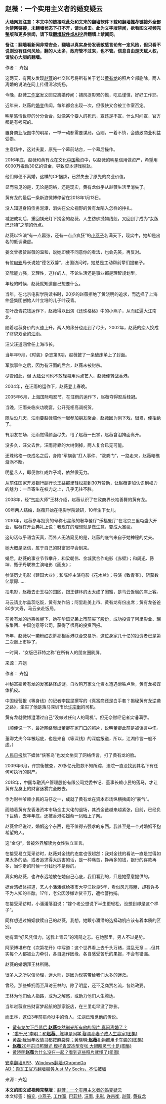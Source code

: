  <h2>赵薇：一个实用主义者的婚变疑云</h2> <p class="notice"><b>大陆网友注意：本文中的链接除此处和文末的<a href="https://github.com/bannedbook/fanqiang" >翻墙</a>软件下载和<a href="https://github.com/killgcd/justmysocks/blob/master/README.md">翻墙推荐</a>链接外全部为禁网链接，未翻墙状态下打不开，请勿点击。此为文字版禁闻，欲看图文视频完整版和更多禁闻，请下载<a href="https://github.com/bannedbook/fanqiang">翻墙软件或APP</a>后翻墙上禁闻网。</p><p>备注：翻墙看新闻非常安全，翻墙以真实身份发表敏感言论有一定风险，但只看不说则没有任何风险，翻的人太多，政府管不过来，也不管。信息自由是天赋人权，请放心大胆的翻墙。</b></p>  <div class="entry"> <p>作者： 卉姐</p> <p>这两天，有网友发现<a href="https://www.bannedbook.org/bnews/tag/%e8%b5%b5%e8%96%87/" class="st_tag internal_tag" rel="tag" title="标签 赵薇 下的日志">赵薇</a>的社交账号将所有关于老公<a href="https://www.bannedbook.org/bnews/tag/%e9%bb%84%e6%9c%89%e9%be%99/" class="st_tag internal_tag" rel="tag" title="标签 黄有龙 下的日志">黄有龙</a>的照片全部删除，两人离婚的说法在网上传得沸沸扬扬。</p> <p>今晚，赵薇<a href="https://www.bannedbook.org/bnews/tag/%E5%B7%A5%E4%BD%9C%E5%AE%A4/" class="st_tag internal_tag" rel="tag" title="标签 工作室 下的日志">工作室</a>发文回应离婚传闻：捕风捉影累的慌，吃瓜谨慎，好好工作耶。</p> <p>近年来，赵薇的<a href="https://www.bannedbook.org/bnews/tag/%E5%A9%9A%E5%8F%98/" class="st_tag internal_tag" rel="tag" title="标签 婚变 下的日志">婚变</a>传闻，每年都会出现一次，但很快又会被工作室否定。</p> <p>明星感情世界的分分合合，就像某个要人的死讯，宣还是不宣，什么时间宣，官方都是有考究的。</p> <p>置身商业版图中的明星，一举一动都需要谋局，否则，一着不慎，会遭致商业利益受损。</p> <p>生意场中，这对夫妻，原先一个幕前站台，一个幕后操作。</p> <p>2016年底，赵薇和黄有龙在文化<span class='wp_keywordlink_affiliate'><a href="https://www.bannedbook.org/" title="中国" target="_blank">中国</a></span>融资中，以赵薇的明星信用做资产，希望用6000万撬动30亿的资金，导致资本游戏脱轨。</p> <p>他们即便不离婚，这样的CP捆绑，已然失去了原先的商业价值。</p> <p>显而易见的是，无论是网络，还是现实，黄有龙似乎从赵薇生活里消失了。</p> <p>黄有龙的最后一条新浪微博停留在2018年1月13日。</p> <p>没人知道身陷债务泥潭，消失在公众视野的黄有龙陷入怎样的挣扎。</p> <p>减肥成功后，重回镁光灯下捞金的赵薇，人生彷佛抛物线般，又回到了成为&ldquo;女版<a href="https://www.bannedbook.org/bnews/tag/%e5%b7%b4%e8%8f%b2%e7%89%b9/" class="st_tag internal_tag" rel="tag" title="标签 巴菲特 下的日志">巴菲特</a>&rdquo;之前的低点。</p> <p>赵薇以饰演&ldquo;有一点嚣张，还有一点点疯狂&rdquo;的<a href="https://www.bannedbook.org/bnews/tag/%e5%b0%8f%e7%87%95%e5%ad%90/" class="st_tag internal_tag" rel="tag" title="标签 小燕子 下的日志">小燕子</a>名满天下，现实中，她却是出名的低调谦虚。</p> <p>姜文曾极赞赵薇的温和，说她即使不同意你的看法，也会先笑，再反对。</p> <p>有位<a href="https://www.bannedbook.org/bnews/tag/%e7%94%b5%e5%bd%b1/" class="st_tag internal_tag" rel="tag" title="标签 电影 下的日志">电影</a>局长说她&ldquo;德艺双馨&rdquo;，出国访问时，她总是主动帮前辈们提箱子。</p> <p>交际能力强，又理性，这样的人，不论生活还是事业都是理智规划型。</p> <p>年轻的时候，赵薇就知道自己想要什么。</p>  <p>当年，在北京电影学院读书时，20岁的赵薇拒绝了黄晓明的追求，而选择了上海仲盛集团创始人叶立培的儿子叶茂青。</p> <p>在叶茂青花钱运作下，赵薇得以出演《还珠格格》中的小燕子，从而红遍大江南北。</p> <p>随着赵薇身价的火速上升，两人的缘分也走到了尽头。2002年，赵薇的恋人换成了财貌双全的<a href="https://www.bannedbook.org/bnews/tag/%e6%b1%aa%e9%9b%a8/" class="st_tag internal_tag" rel="tag" title="标签 汪雨 下的日志">汪雨</a>。</p> <p>汪父汪道涵曾任上海市长。</p> <p>当年年9月，《时装》杂志第9期，赵薇披了一条破床单上了封面。</p> <p>军旗事件之后，因为有汪雨的后台，赵薇未被封杀。</p> <p>尽管如此，但 <span class='wp_keywordlink_affiliate'><a href="https://www.bannedbook.org/" title="大陆" target="_blank">大陆</a></span>公司也不敢轻易用污点艺人，赵薇便转战香港。</p> <p>2004年，在汪雨的运作下，赵薇登上春晚。</p> <p>2005年6月，上海国际电影节，在汪雨的运作下，赵薇夺得影后桂冠。</p> <p>当晚，汪雨亲临庆功晚宴，公开亮相高调祝贺。</p> <p>随后没几天，汪雨要赵薇陪他一起参加朋友聚会，赵薇因为刚下戏，很累，便拒绝了。</p> <p>有朋友在场，汪雨觉得颜面尽失，甩了赵薇一巴掌，赵薇含泪掩面离开。</p> <p>没多久，汪父去世，汪雨背靠的大树倒掉，两人复合已无可能。</p> <p>还珠格格一夜成名之后，身陷&ldquo;军旗装&rdquo;打人事件、&ldquo;泼粪门&rdquo;，一路走来，赵薇暗礁漩涡不断。</p> <p>明星艺人，即便你红成炸子鸡，依然很无力。</p> <p>从前任国家开发银行副行长王益那里轻松拿到30万赞助，让赵薇更加认识到权力的魅力：一旦寄生在权力之上，几乎无往不胜。</p> <p>2008年，经&ldquo;<span class='wp_keywordlink'><a href="https://www.qi-gong.me/" title="气功修炼网" target="_blank">气功</a></span>大师&rdquo;王林介绍，赵薇认识了在政商界长袖善舞的黄有龙。</p> <p>09年两人结婚，赵薇开始在电影学院读研，10年生下女儿。</p>  <p>2010年，赵薇参与投资的号称七星级的奢华餐厅&ldquo;乐福餐厅&rdquo;在北京三里屯盛大开业，赵薇在开业典礼上说：我现在的理想就是做生意，变成大富豪。</p> <p>这句话似乎语含天真，而外人无法窥见的是，赵薇的底气来自于她神秘的丈夫。</p> <p>她大概是坚信，属于自己的财富迟早会到来。</p> <p>婚后，赵薇的事业节节攀升，和梁朝伟、金城武合作电影《赤壁》；和周迅、陈坤、甄子丹联袂主演电影《画皮》；</p> <p>参演历史电影《建国大业》；和陈坤主演电影《花木兰》；导演《致青春》，斩获数亿票房&hellip;&hellip;</p> <p>拍电影，赵薇去史玉柱的园区，跟王健林的太太成了闺蜜，是马云饭局的座上客。</p> <p>马云请比尔盖茨吃饭，黄有龙作陪；阿里赴美上市、黄有龙有份出席；黄有龙爸爸80岁大寿，马云亲赴饭局。</p> <p>在黄有龙的运筹帷幄下，她在华谊兄弟上市前买了股份，成功投资了阿里影业、瑞东集团、中国创意等公司，获得了很高的投资回报。</p> <p>15年，赵薇以一袭粉红衣裤亮相香港联合交易所，这位身家几十亿的投资者已是第二次敲上市钟了。</p> <p>一时间，&ldquo;女版巴菲特之称&rdquo;在所有人的朋友圈刷屏。</p> <p><p> 来源：卉姐 </p> <p>作者： 卉姐</p> <p>神秘富豪黄有龙的发家路径成谜。自收购万家文化资本遭遇滑铁卢后，黄有龙被媒体扒皮。</p> <p>中国经营报《等身线》的记者李昆昆撰写的《真富商还是白手套？揭秘黄有龙逆袭之路》，坐实了他是落马深圳市长<a href="https://www.bannedbook.org/bnews/tag/%e8%ae%b8%e5%ae%97%e8%a1%a1/" class="st_tag internal_tag" rel="tag" title="标签 许宗衡 下的日志">许宗衡</a>的司机。</p> <p>黄有龙就微博澄清过自己&ldquo;没做过任何人的司机&rdquo;。但无奈财经记者实锤满手。</p> <p>（顺便说一下，最近网络曝出董卿在家门口的照片，说明董卿此前是被谣言中伤。</p> <p>董卿丈夫今年被起底，也是来自《等深线》的深度报道，所以，江湖传言一般不虚。）</p> <p><span class='wp_keywordlink'><a href="https://www.bannedbook.org/forum2/topic109.html" title="透视人民日报" target="_blank">人民日报</a></span>旗下媒体&ldquo;侠客岛&rdquo;也发文坐实了网络传言，打了黄有龙的脸。</p>  <p>2009年6月，许宗衡被查，20多亿元赃款不知所踪，法院一直没找到其名下有任何可执行的财产。</p> <p>2018年，中国华融资产管理股份有限公司党委书记、董事长赖小民的落马，才让黄有龙身上的财富迷雾完全散去。</p> <p>作为财神爷赖小民的马仔之一，成就了黄有龙在资本市场纵横捭阖的&ldquo;豪气&rdquo;。</p> <p>而随着黄有龙香港资本市场金主大佬的退场，其资金链越来越紧张，目前，已经负下巨债，去年年底，还被香港名媛蔡一凤晒上了网。</p> <p>赵薇曾经说过，婚姻这个东西，是不值得去强求的东西。我甚至是一个对婚姻不抱希望的人。</p> <p>这&ldquo;金句&ldquo;，曾被外界解读为女性独立宣言。</p> <p>在接受易立竞采访时，赵薇对金钱的态度也很超然：我对金钱的看法一直是觉得如果太多的话，或者追求得太厉害的话，是一种痛苦，挣再多的钱，银行的存款再多，当你走的时候一分钱也不是你的。</p> <p>真实的赵薇，也许永远地放在她自己心底，我们看到的，只是她愿意提供的。</p> <p>据台湾媒体报道，艺人小潘潘嫁给夜市大亨江钦良5年，看似风光亮丽，却有许多不为人知的辛酸。17年，老公因涉嫌诈贷千万，遭检警拘捕。</p> <p>在接受采访时，小潘潘落泪说：&ldquo;嫁个老公想说下半生更轻松，没想到却是这个样子&rdquo;。</p> <p>同样想通过婚姻救赎自己的赵薇，我想，她跟小潘潘的选择动机应该有着本质的区别。</p> <p>她有着&ldquo;好风凭借力，送我上青云&rdquo;的鸿鹄之志。在她那里，男人不过是势。</p> <p>阿荣博堪布在《次第花开》中写道：这个世界看上去千头万绪，混乱无章&hellip;&hellip;但其实每个人都被业力牵引，各自造作因缘，各自感受苦乐的果报，不会有错漏。</p> <p>赵薇的婚姻拜王林所赐。</p> <p>很多人之所以信命理，迷大师，是因为现实带给我们太多的迷茫。</p> <p>曾经，那些蜂拥而至拜访王林的，除了明星，还不乏商贾名流，各路政要。</p> <p>王林为他们仙人指路，或为之解惑，或助力他们人生腾达。</p> <p>当年赵薇宣告财富梦起航的那家饭店，在三里屯早没了踪影。</p>  <p>而王林，这位3年前殒命狱中的奇人，江湖已难觅他的传说。</p> <ul class='op-related-articles' title='相关阅读'> <li><a href='https://www.bannedbook.org/bnews/yule/20200704/1355466.html' target='_blank'>黄有龙欠下巨债后 <b>赵薇</b>突然删光所有他的照片 真闹离婚了？</a></li> <li><a href='https://www.bannedbook.org/bnews/yule/20200629/1352252.html' target='_blank'>“裘千尺”李明：和<b>赵薇</b>、陈坤是同学 娶漂亮妻子成人生赢家(图集)</a></li> <li><a href='https://www.bannedbook.org/bnews/yule/20200627/1351122.html' target='_blank'>黄磊:我当年收情书都按麻袋算；黄晓明:<b>赵薇</b>礼物都用卡车装的(图集)</a></li> <li><a href='https://www.bannedbook.org/bnews/yule/20200617/1345909.html' target='_blank'><b>赵薇</b>20年前旧照曝光 模样青涩造型夸张 大眼睛灵气十足(图集)</a></li> <li><a href='https://www.bannedbook.org/bnews/yule/20200615/1345333.html' target='_blank'>黄晓明<b>赵薇</b>为什么没在一起？看到这些照片就懂了(组图)</a></li> </ul> <div class="texttj"> <a href="https://github.com/bannedbook/fanqiang/wiki/%E7%A6%81%E9%97%BB%E7%BD%91%E5%AE%89%E5%8D%93%E7%BF%BB%E5%A2%99%E6%96%B0%E9%97%BBAPP" target="_blank">安卓翻墙APP</a>、<a href="https://github.com/bannedbook/fanqiang/wiki/Chrome%E4%B8%80%E9%94%AE%E7%BF%BB%E5%A2%99%E5%8C%85" target="_blank">Windows翻墙:ChromeGo</a><br/> <a href="https://github.com/killgcd/justmysocks/blob/master/README.md" target="_blank">AD：搬瓦工官方翻墙服务Just My Socks，不怕被墙</a> </div><p> 来源：卉姐 </p><a name='sharetosocial'></a>         <div><b>本文的图文或视频完整版</b>：<a href='https://www.bannedbook.org/bnews/yule/20200706/1356292.html'>赵薇：一个实用主义者的婚变疑云</a></div>  </div><!--END ENTRY--> <div class="postfooter"> <div>本文标签：<a href="https://www.bannedbook.org/bnews/tag/%E5%A9%9A%E5%8F%98/" rel="tag">婚变</a>, <a href="https://www.bannedbook.org/bnews/tag/%e5%b0%8f%e7%87%95%e5%ad%90/" rel="tag">小燕子</a>, <a href="https://www.bannedbook.org/bnews/tag/%E5%B7%A5%E4%BD%9C%E5%AE%A4/" rel="tag">工作室</a>, <a href="https://www.bannedbook.org/bnews/tag/%e5%b7%b4%e8%8f%b2%e7%89%b9/" rel="tag">巴菲特</a>, <a href="https://www.bannedbook.org/bnews/tag/%e6%b1%aa%e9%9b%a8/" rel="tag">汪雨</a>, <a href="https://www.bannedbook.org/bnews/tag/%e7%94%b5%e5%bd%b1/" rel="tag">电影</a>, <a href="https://www.bannedbook.org/bnews/tag/%e8%ae%b8%e5%ae%97%e8%a1%a1/" rel="tag">许宗衡</a>, <a href="https://www.bannedbook.org/bnews/tag/%e8%b5%b5%e8%96%87/" rel="tag">赵薇</a>, <a href="https://www.bannedbook.org/bnews/tag/%e9%bb%84%e6%9c%89%e9%be%99/" rel="tag">黄有龙</a></div>  </div><!--END POSTFOOTER--> 